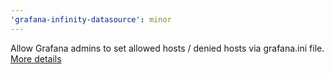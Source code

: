 ```yaml
---
'grafana-infinity-datasource': minor
---
```


Allow Grafana admins to set allowed hosts / denied hosts via grafana.ini file. [More details](https://grafana.com/docs/plugins/yesoreyeram-infinity-datasource/latest/references/url/)
